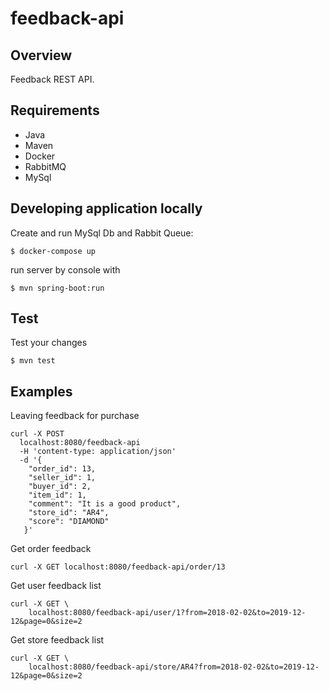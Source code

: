 # feedback-api 

## Overview
Feedback REST API.

## Requirements
- Java
- Maven
- Docker
- RabbitMQ
- MySql

## Developing application locally
Create and run MySql Db and Rabbit Queue:
``` 
$ docker-compose up
```
run server by console with
```
$ mvn spring-boot:run
```

## Test
Test your changes
```
$ mvn test
```

## Examples
Leaving feedback for purchase
```
curl -X POST 
  localhost:8080/feedback-api 
  -H 'content-type: application/json'
  -d '{
	"order_id": 13,
	"seller_id": 1,
	"buyer_id": 2,
	"item_id": 1,
	"comment": "It is a good product",
	"store_id": "AR4",
	"score": "DIAMOND"
   }'
```
Get order feedback 
```
curl -X GET localhost:8080/feedback-api/order/13
```
Get user feedback list
```
curl -X GET \
    localhost:8080/feedback-api/user/1?from=2018-02-02&to=2019-12-12&page=0&size=2
```
Get store feedback list
```
curl -X GET \
    localhost:8080/feedback-api/store/AR4?from=2018-02-02&to=2019-12-12&page=0&size=2
```